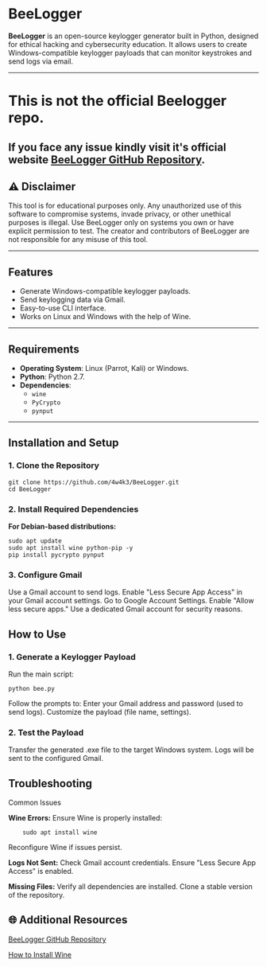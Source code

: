 # BeeLogger

**BeeLogger** is an open-source keylogger generator built in Python, designed for ethical hacking and cybersecurity education. It allows users to create Windows-compatible keylogger payloads that can monitor keystrokes and send logs via email.

---
# This is not the official Beelogger repo.
**If you face any issue kindly visit it's official website  [BeeLogger GitHub Repository](https://github.com/4w4k3/beelogger).**
---
## ⚠️ **Disclaimer**

This tool is for educational purposes only. Any unauthorized use of this software to compromise systems, invade privacy, or other unethical purposes is illegal. Use BeeLogger only on systems you own or have explicit permission to test. The creator and contributors of BeeLogger are not responsible for any misuse of this tool.

---

## Features
- Generate Windows-compatible keylogger payloads.
- Send keylogging data via Gmail.
- Easy-to-use CLI interface.
- Works on Linux and Windows with the help of Wine.

---

## Requirements
- **Operating System**: Linux (Parrot, Kali) or Windows.
- **Python**: Python 2.7.
- **Dependencies**:
  - `wine`
  - `PyCrypto`
  - `pynput`

---

## Installation and Setup

### 1. Clone the Repository
    
    git clone https://github.com/4w4k3/BeeLogger.git
    cd BeeLogger
### 2. Install Required Dependencies

**For Debian-based distributions:**

    sudo apt update
    sudo apt install wine python-pip -y
    pip install pycrypto pynput

### 3. Configure Gmail
   Use a Gmail account to send logs.
   Enable "Less Secure App Access" in your Gmail account settings.
        Go to Google Account Settings.
        Enable "Allow less secure apps."
        Use a dedicated Gmail account for security reasons.

## How to Use
### 1. Generate a Keylogger Payload

Run the main script:

    python bee.py

Follow the prompts to:
    Enter your Gmail address and password (used to send logs).
    Customize the payload (file name, settings).

### 2. Test the Payload
  Transfer the generated .exe file to the target Windows system.
    Logs will be sent to the configured Gmail.

## Troubleshooting
Common Issues

  **Wine Errors:**
        Ensure Wine is properly installed:

        sudo apt install wine

  Reconfigure Wine if issues persist.

  **Logs Not Sent:**
        Check Gmail account credentials.
        Ensure "Less Secure App Access" is enabled.

   **Missing Files:**
        Verify all dependencies are installed.
        Clone a stable version of the repository.


## 🌐 Additional Resources
   
  [BeeLogger GitHub Repository](https://github.com/4w4k3/beelogger)
  
 [How to Install Wine](https://forums.kali.org/archived/showthread.php?25175-install-wine-on-kali-64bit-with-no-problems)

